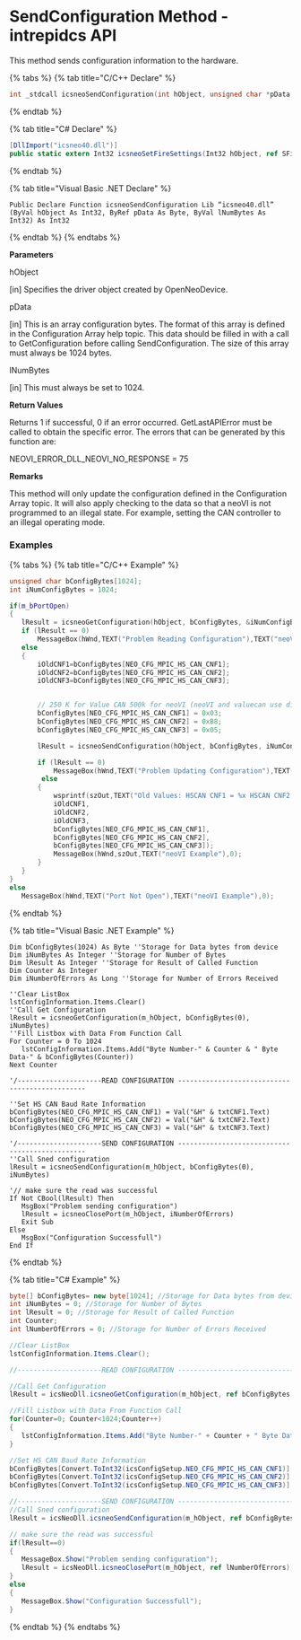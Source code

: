 # SendConfiguration Method - intrepidcs API

This method sends configuration information to the hardware.

{% tabs %}
{% tab title="C/C++ Declare" %}
```cpp
int _stdcall icsneoSendConfiguration(int hObject, unsigned char *pData, int lNumBytes);
```
{% endtab %}

{% tab title="C# Declare" %}
```csharp
[DllImport("icsneo40.dll")]
public static extern Int32 icsneoSetFireSettings(Int32 hObject, ref SFireSettings pSettings, Int32 iNumBytes, Int32 bSaveToEEPROM);
```
{% endtab %}

{% tab title="Visual Basic .NET Declare" %}
```vbnet
Public Declare Function icsneoSendConfiguration Lib “icsneo40.dll” (ByVal hObject As Int32, ByRef pData As Byte, ByVal lNumBytes As Int32) As Int32
```
{% endtab %}
{% endtabs %}

**Parameters**

hObject

\[in] Specifies the driver object created by OpenNeoDevice.

pData

\[in] This is an array configuration bytes. The format of this array is defined in the Configuration Array help topic. This data should be filled in with a call to GetConfiguration before calling SendConfiguration. The size of this array must always be 1024 bytes.

lNumBytes

\[in] This must always be set to 1024.

**Return Values**

Returns 1 if successful, 0 if an error occurred. GetLastAPIError must be called to obtain the specific error. The errors that can be generated by this function are:

NEOVI\_ERROR\_DLL\_NEOVI\_NO\_RESPONSE = 75

**Remarks**

This method will only update the configuration defined in the Configuration Array topic. It will also apply checking to the data so that a neoVI is not programmed to an illegal state. For example, setting the CAN controller to an illegal operating mode.

### Examples

{% tabs %}
{% tab title="C/C++ Example" %}
```cpp
unsigned char bConfigBytes[1024];
int iNumConfigBytes = 1024;

if(m_bPortOpen)
{
   lResult = icsneoGetConfiguration(hObject, bConfigBytes, &iNumConfigBytes);
   if (lResult == 0)
       MessageBox(hWnd,TEXT("Problem Reading Configuration"),TEXT("neoVI Example"),0);
   else
   {
       iOldCNF1=bConfigBytes[NEO_CFG_MPIC_HS_CAN_CNF1];
       iOldCNF2=bConfigBytes[NEO_CFG_MPIC_HS_CAN_CNF2];
       iOldCNF3=bConfigBytes[NEO_CFG_MPIC_HS_CAN_CNF3];


       // 250 K for Value CAN 500k for neoVI (neoVI and valuecan use different CAN controller rates)
       bConfigBytes[NEO_CFG_MPIC_HS_CAN_CNF1] = 0x03;
       bConfigBytes[NEO_CFG_MPIC_HS_CAN_CNF2] = 0xB8;
       bConfigBytes[NEO_CFG_MPIC_HS_CAN_CNF3] = 0x05;

       lResult = icsneoSendConfiguration(hObject, bConfigBytes, iNumConfigBytes);

       if (lResult == 0)
           MessageBox(hWnd,TEXT("Problem Updating Configuration"),TEXT("neoVI Example"),0);
        else
       {
           wsprintf(szOut,TEXT("Old Values: HSCAN CNF1 = %x HSCAN CNF2 = %x HSCAN CNF3 = %x \n\nNew Values HSCAN CNF1 = %x HSCAN CNF2 = %x HSCAN CNF3 = %x "),
           iOldCNF1,
           iOldCNF2,
           iOldCNF3,
           bConfigBytes[NEO_CFG_MPIC_HS_CAN_CNF1],
           bConfigBytes[NEO_CFG_MPIC_HS_CAN_CNF2],
           bConfigBytes[NEO_CFG_MPIC_HS_CAN_CNF3]);
           MessageBox(hWnd,szOut,TEXT("neoVI Example"),0);
       }
   }
}
else
   MessageBox(hWnd,TEXT("Port Not Open"),TEXT("neoVI Example"),0);
```
{% endtab %}

{% tab title="Visual Basic .NET Example" %}
```vbnet
Dim bConfigBytes(1024) As Byte ''Storage for Data bytes from device
Dim iNumBytes As Integer ''Storage for Number of Bytes
Dim lResult As Integer ''Storage for Result of Called Function
Dim Counter As Integer
Dim iNumberOfErrors As Long ''Storage for Number of Errors Received

''Clear ListBox
lstConfigInformation.Items.Clear()
''Call Get Configuration
lResult = icsneoGetConfiguration(m_hObject, bConfigBytes(0), iNumBytes)
''Fill Listbox with Data From Function Call
For Counter = 0 To 1024
   lstConfigInformation.Items.Add("Byte Number-" & Counter & " Byte Data-" & bConfigBytes(Counter))
Next Counter

'/---------------------READ CONFIGURATION -----------------------------------------------

''Set HS CAN Baud Rate Information
bConfigBytes(NEO_CFG_MPIC_HS_CAN_CNF1) = Val("&H" & txtCNF1.Text)
bConfigBytes(NEO_CFG_MPIC_HS_CAN_CNF2) = Val("&H" & txtCNF2.Text)
bConfigBytes(NEO_CFG_MPIC_HS_CAN_CNF3) = Val("&H" & txtCNF3.Text)

'/---------------------SEND CONFIGURATION -----------------------------------------------
''Call Sned configuration
lResult = icsneoSendConfiguration(m_hObject, bConfigBytes(0), iNumBytes)

'// make sure the read was successful
If Not CBool(lResult) Then
   MsgBox("Problem sending configuration")
   lResult = icsneoClosePort(m_hObject, iNumberOfErrors)
   Exit Sub
Else
   MsgBox("Configuration Successfull")
End If
```
{% endtab %}

{% tab title="C# Example" %}
```csharp
byte[] bConfigBytes= new byte[1024]; //Storage for Data bytes from device
int iNumBytes = 0; //Storage for Number of Bytes
int lResult = 0; //Storage for Result of Called Function
int Counter;
int lNumberOfErrors = 0; //Storage for Number of Errors Received

//Clear ListBox
lstConfigInformation.Items.Clear();

//---------------------READ CONFIGURATION -----------------------------------------------

//Call Get Configuration
lResult = icsNeoDll.icsneoGetConfiguration(m_hObject, ref bConfigBytes[0],ref iNumBytes);

//Fill Listbox with Data From Function Call
for(Counter=0; Counter<1024;Counter++)
{
   lstConfigInformation.Items.Add("Byte Number-" + Counter + " Byte Data-" + bConfigBytes[Counter]);
}

//Set HS CAN Baud Rate Information
bConfigBytes[Convert.ToInt32(icsConfigSetup.NEO_CFG_MPIC_HS_CAN_CNF1)] = Convert.ToByte(ConvertFromHex(txtCNF1.Text));
bConfigBytes[Convert.ToInt32(icsConfigSetup.NEO_CFG_MPIC_HS_CAN_CNF2)] = Convert.ToByte(ConvertFromHex(txtCNF2.Text));
bConfigBytes[Convert.ToInt32(icsConfigSetup.NEO_CFG_MPIC_HS_CAN_CNF3)] = Convert.ToByte(ConvertFromHex(txtCNF3.Text));

//---------------------SEND CONFIGURATION -----------------------------------------------
//Call Sned configuration
lResult = icsNeoDll.icsneoSendConfiguration(m_hObject, ref bConfigBytes[0], iNumBytes);

// make sure the read was successful
if(lResult==0)
{
   MessageBox.Show("Problem sending configuration");
   lResult = icsNeoDll.icsneoClosePort(m_hObject, ref lNumberOfErrors);
}
else
{
   MessageBox.Show("Configuration Successfull");
}
```
{% endtab %}
{% endtabs %}
